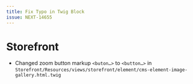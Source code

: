 ```yaml
---
title: Fix Typo in Twig Block
issue: NEXT-14655
---
```

# Storefront
* Changed zoom button markup `<buton…>` to `<button…>` in `Storefront/Resources/views/storefront/element/cms-element-image-gallery.html.twig`
